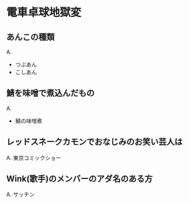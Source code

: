 電車卓球地獄変
===============

## あんこの種類
A.
- つぶあん
- こしあん

## 鯖を味噌で煮込んだもの
A.
- 鯖の味噌煮

## レッドスネークカモンでおなじみのお笑い芸人は
A.
東京コミックショー

## Wink(歌手)のメンバーのアダ名のある方
A.
サッチン
